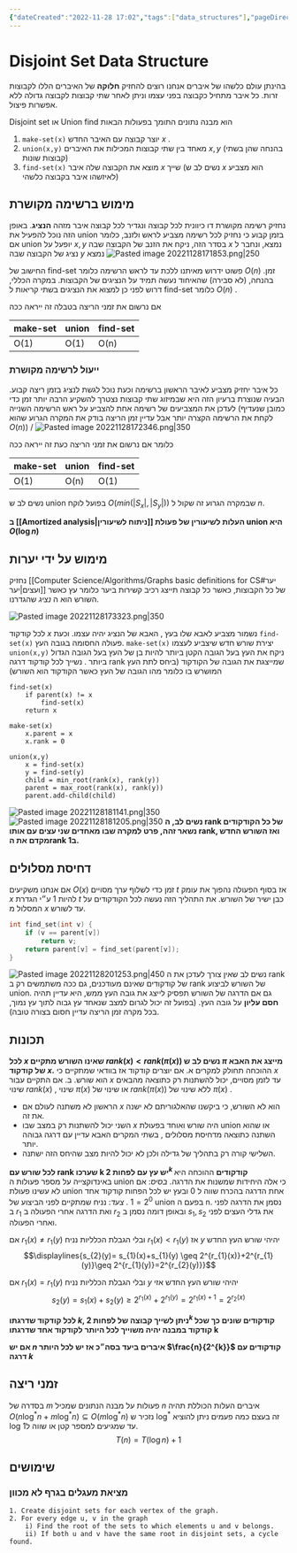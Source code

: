 ```yaml
---
{"dateCreated":"2022-11-28 17:02","tags":["data_structures"],"pageDirection":"rtl","dg-publish":true,"permalink":"/computer-science/algorithms/disjoint-set-data-structure/","dgPassFrontmatter":true}
---
```



# Disjoint Set Data Structure

בהינתן עולם כלשהו של איברים אנחנו רוצים להחזיק __חלוקה__ של האיברים הללו לקבוצות זרות.
כל איבר מתחיל כקבוצה בפני עצמו וניתן לאחר שתי קבוצות לקבוצה גדולה ללא אפשרות פיצול.

Disjoint set או Union find הוא מבנה נתונים התומך בפעולות הבאות 
1) `make-set(x)` יוצר קבוצה עם האיבר החדש $x$ .
2) `union(x,y)` מאחד בין שתי קבוצות המכילות את האיברים $x,y$ (בהנחה שהן בשתי קבוצות שונות)
3) `find-set(x)` מוצא את הקבוצה שלה איבר $x$ שייך (נשים לב ש $x$ הוא מצביע לאיזשהו איבר בקבוצה כלשהי)

## מימוש ברשימה מקושרת
נחזיק רשימה מקושרת דו כיוונית לכל קבוצה ונגדיר לכל קבוצה איבר מזהה __הנציג__. 
באופן הזה נוכל להפעיל את union בזמן קבוע כי נחזיק לכל רשימה מצביע לראש ולזנב, כלומר אם union יופעל על $x,y$ בסדר הזה, ניקח את הזנב של הקבוצה שבה $x$ נמצא, ונחבר ל נציג של הקבוצה שבה $y$ נמצא
![Pasted image 20221128171853.png|250](/img/user/Assets/Pasted%20image%2020221128171853.png)

החישוב של find-set פשוט ידרוש מאיתנו ללכת עד לראש הרשימה כלומר $O(n)$ זמן. בהנחה, (לא סבירה) שהאיחוד נעשה תמיד על הנציגים של הקבוצות. במקרה הכללי, דרוש לפני כן למצוא את הנציגים בשתי קריאות ל find-set כלומר $O(n)$ .

אם נרשום את זמני הריצה בטבלה זה ייראה ככה

| make-set | union | find-set |
| -------- | ----- | -------- |
| O(1)     | O(1)  | O(n)         |

### ייעול לרשימה מקושרת
כל איבר יחזיק מצביע לאיבר הראשון ברשימה וכעת נוכל לגשת לנציג בזמן ריצה קבוע.
הבעיה שנוצרת ברעיון הזה היא שבמיזוג שתי קבוצות נצטרך להשקיע הרבה יותר זמן כדי לעדכן את המצביעים של רשימה אחת להצביע על ראש הרשימה השנייה (כמובן שנעדיף לקחת את הרשימה הקצרה יותר אבל עדיין זמן הריצה בודק את המקרה הגרוע שהוא $O(n)$) /
![Pasted image 20221128172346.png|350](/img/user/Assets/Pasted%20image%2020221128172346.png)

כלומר אם נרשום את זמני הריצה כעת זה ייראה ככה

| make-set | union | find-set |
| -------- | ----- | -------- |
| O(1)     | O(n)  | O(1)         |

נשים לב ש union בפועל לוקח $O(min(|S_{x}|,|S_{y} |))$ שבמקרה הגרוע זה שקול ל $n$.

__ב [[Amortized analysis\|ניתוח לשיעורין]] העלות לשיעורין של פעולת union היא $O(\log n)$__

## מימוש על ידי יערות
נחזיק [[Computer Science/Algorithms/Graphs basic definitions for CS#יער ועצים\|יער]] של כל הקבוצות, כאשר כל קבוצה תייצג רכיב קשירות ביער כלומר עץ כאשר השורש הוא ה _נציג_ שהגדרנו.

![Pasted image 20221128173323.png|350](/img/user/Assets/Pasted%20image%2020221128173323.png)

לכל קודקוד $x$ נשמור מצביע לאבא שלו בעץ , האבא של הנציג יהיה עצמו. וכעת 
`find-set(x)` פעולה החסומה בגובה העץ. 
`make-set(x)` יצירת שורש חדש שיצביע לעצמו
`union(x,y)`  ניקח את העץ בעל הגובה הקטן ביותר להיות בן של העץ בעל הגובה הגדול ביותר . נשייך לכל קודקוד דרגה rank שמייצגת את הגובה של הקודקוד (ביחס לתת העץ המושרש בו כלומר מהו הגובה של העץ כאשר הקודקוד הוא השורש)

``` psuedo
find-set(x)
	if parent(x) != x
		find-set(x)
	return x	

make-set(x)
	x.parent = x
	x.rank = 0

union(x,y)
	x = find-set(x)
	y = find-set(y)
	child = min_root(rank(x), rank(y))
	parent = max_root(rank(x), rank(y))
	parent.add-child(child)
```


![Pasted image 20221128181141.png|350](/img/user/Assets/Pasted%20image%2020221128181141.png)
![Pasted image 20221128181205.png|350](/img/user/Assets/Pasted%20image%2020221128181205.png)
__נשים לב, ה rank של כל הקודקודים נשאר זהה, פרט למקרה שבו מאחדים שני עצים עם אותו rank, ואז השורש החדש מקדם את הrank ב1.__

## דחיסת מסלולים
אם אנחנו משקיעים $O(x)$ זמן כדי לשלוף ערך מסויים $t$ אז בסוף הפעולה נהפוך את עומק $x$ להיות $1$ ע״י הגדרת $t$ כבן ישיר של השורש.
את התהליך הזה נעשה לכל הקודקודים על המסלול מ $x$ עד לשורש.

``` cpp
int find_set(int v) {
    if (v == parent[v])
        return v;
    return parent[v] = find_set(parent[v]);
}
```

![Pasted image 20221128201253.png|450](/img/user/Assets/Pasted%20image%2020221128201253.png)
נשים לב שאין צורך לעדכן את ה rank של קודקודים שאינם מעודכנים, גם ככה משתמשים רק ב rank של השורש לביצוע union. גם אם הדרגה של השורש תפסיק לייצג את גובה העץ ממש, היא עדיין תהיה __חסם עליון__ על גובה העץ.
(בפועל זה יכול לגרום למצב שנאחד עץ גבוה לתוך עץ נמוך, בכל מקרה זמן הריצה עדיין חסום בצורה טובה).

## תכונות
__לכל $x$ שאינו השורש מתקיים $rank(x)< rank(\pi(x))$ נשים לב ש $\pi$ מייצג את האבא של קודקוד $x$.__
ההוכחה תחולק למקרים
א. אם יוצרים קודקוד אז בוודאי שמתקיים כי $x$ הוא שורש.
ב. אם התקיים עבור $x$ עד לזמן מסויים, יכול להשתנות רק כתוצאה מהבאים
שינוי $rank(x)$ , שינוי $\pi(x)$  או שינוי של $rank(\pi(x))$ ללא שינוי של $\pi(x)$ .

- הראשון לא משתנה לעולם אם $x$ הוא לא השורש, כי ביקשנו שהאלגוריתם לא ישנה את זה. 
- השני יכול להשתנות רק במצב שבו $x$ היה שורש ואוחד בפעולת union או שהוא השתנה כתוצאה מדחיסת מסלולים , בשתי המקרים האבא עדיין עם דרגה גבוהה יותר. 
- השלישי קורה רק בתהליך של גדילה ולכן לא יכול להיות מצב שהיחס הזה ישתנה.

__לכל שורש עם rank שערכו k יש עץ עם לפחות $2^{k}$ קודקודים__ 
ההוכחה היא באינדוקצייה על מספר פעולות ה union כי אלה היחידות שמשנות את הדרגה.
_בסיס_: אם לא עשינו פעולת union אחת הדרגה בהכרח שווה ל 0 ובעץ יש לכל הפחות קודקוד אחד $2^{0}=1$ .
_צעד_: נניח שמתקיים לפני הביצוע של union בפעם ה n. נסמן את הדרגה לפני ב $r_{1}$ ואת הדרגה אחרי הפעולה ב $r_{2}$ ובאופן דומה נסמן ב $s_{1},s_{2}$ את גדלי העצים לפני ואחרי הפעולה.

אם $r_{1}(x)\neq r_{1}(y)$ ובלי הגבלת הכלליות נניח $r_{1}(x)< r_{1}(y)$ אז $y$ יהיהי שורש העץ החדש 
$$\displaylines{s_{2}(y)= s_{1}(x)+s_{1}(y) \geq 2^{r_{1}(x)}+2^{r_{1}(y)}\geq 2^{r_{1}(y)}=2^{r_{2}(y)}}$$


אם $r_{1}(x)= r_{1}(y)$ ובלי הגבלת הכלליות נניח  $y$ יהיהי שורש העץ החדש אזי
$$s_{2}(y)= s_{1}(x)+s_{2}(y)\geq 2^{r_{1}(x)}+2^{r_{1}(y)}=2^{r_{1}(x)+1}=2^{r_{2}(x)}$$


__לכל קודקוד שדרגתו $k$, ניתן לשייך קבוצה של לפחות $2^{k}$ קודקודים שונים כך שכל קודקוד במבנה יהיה משוייך לכל היותר לקודקוד אחד שדרגתו k__ 

__אם יש $n$ איברים ביעד בסה״כ אז יש לכל היותר  $\frac{n}{2^{k}}$ קודקודים עם דרגה $k$__ 

## זמני ריצה
בסדרה של $m$ פעולות על מבנה הנתונים שמכיל $n$ איברים העלות הכוללת תהיה
$O(n\log^{*}n+m\log^{*}n)\subseteq O(m\log^{*}n)$
נזכיר ש $\log^{*}$ זה בעצם כמה פעמים ניתן להוציא log עד שמגיעים למספר קטן או שווה ל1.
$$T(n)= T(\log n)+1$$
## שימושים
### מציאת מעגלים בגרף לא מכוון
``` psuedo
1. Create disjoint sets for each vertex of the graph.  
2. For every edge u, v in the graph  
    i) Find the root of the sets to which elements u and v belongs.  
    ii) If both u and v have the same root in disjoint sets, a cycle found.
```

